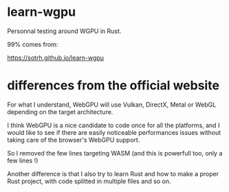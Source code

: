 # learn-wgpu

Personnal testing around WGPU in Rust.

99% comes from:

https://sotrh.github.io/learn-wgpu

# differences from the official website

For what I understand, WebGPU will use Vulkan, DirectX, Metal or
WebGL depending on the target architecture.

I think WebGPU is a nice candidate to code once for all the platforms,
and I would like to see if there are easily noticeable performances issues
without taking care of the browser's WebGPU support.

So I removed the few lines targeting WASM (and this is powerfull too, only
a few lines !)

Another difference is that I also try to learn Rust and how to make a proper Rust project,
with code splitted in multiple files and so on.